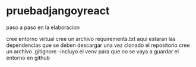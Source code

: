 # pruebadjangoyreact

paso a paso en la elaboracion 

cree entorno virtual
cree un archivo requirements.txt aqui estaran las dependencias que se deben descargar una vez clonado el repositorio
cree un archivo .gitignore 
-incluyo el venv para que no se vaya a guardar el entorno en github
